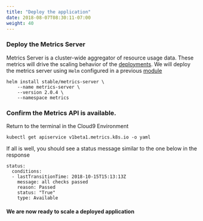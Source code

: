 ```yaml
---
title: "Deploy the application"
date: 2018-08-07T08:30:11-07:00
weight: 40
---
```


### Deploy the Metrics Server
Metrics Server is a cluster-wide aggregator of resource usage data. These metrics will drive the scaling behavior of the [deployments](https://kubernetes.io/docs/concepts/workloads/controllers/deployment/). We will deploy the metrics server using `Helm` configured in a previous [module](/helm_root/helm_intro/install/index.html)

```
helm install stable/metrics-server \
    --name metrics-server \
    --version 2.0.4 \
    --namespace metrics
```
### Confirm the Metrics API is available.

Return to the terminal in the Cloud9 Environment
```
kubectl get apiservice v1beta1.metrics.k8s.io -o yaml
```
If all is well, you should see a status message similar to the one below in the response
```
status:
  conditions:
  - lastTransitionTime: 2018-10-15T15:13:13Z
    message: all checks passed
    reason: Passed
    status: "True"
    type: Available
```

#### We are now ready to scale a deployed application

